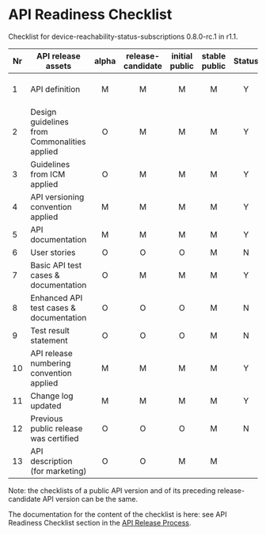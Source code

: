 # API Readiness Checklist

Checklist for device-reachability-status-subscriptions 0.8.0-rc.1 in r1.1.

| Nr | API release assets  | alpha | release-candidate |  initial<br>public | stable<br> public | Status | Reference information |
|----|----------------------------------------------|:-----:|:-----------------:|:-------:|:------:|:----:|:----:|
|  1 | API definition                               |   M   |         M         |    M    |    M   |   Y   | [/code/API_definitions/device-reachability-status-subscriptions.yaml](/code/API_definitions/device-reachability-status-subscriptions.yaml) |
|  2 | Design guidelines from Commonalities applied |   O   |         M         |    M    |    M   |   Y   |  [r3.2](https://github.com/camaraproject/Commonalities/releases/tag/r3.2)    |
|  3 | Guidelines from ICM applied                  |   O   |         M         |    M    |    M   |   Y   |  [r3.2](https://github.com/camaraproject/IdentityAndConsentManagement/releases/tag/r3.2)    |
|  4 | API versioning convention applied            |   M   |         M         |    M    |    M   |   Y   |      |
|  5 | API documentation                            |   M   |         M         |    M    |    M   |   Y   | inline in YAML |
|  6 | User stories                                 |   O   |         O         |    O    |    M   |  N    |      |
|  7 | Basic API test cases & documentation         |   O   |         M         |    M    |    M   |   Y | [/code/Test_definitions/device-reachability-status-subscriptions.feature](/code/Test_definitions/device-reachability-status-subscriptions.feature) |
|  8 | Enhanced API test cases & documentation      |   O   |         O         |    O    |    M   |   N   |     |
|  9 | Test result statement                        |   O   |         O         |    O    |    M   |   N   |     |
| 10 | API release numbering convention applied     |   M   |         M         |    M    |    M   |   Y   |      |
| 11 | Change log updated                           |   M   |         M         |    M    |    M   |   Y   | [/CHANGELOG.md](/CHANGELOG.md) |
| 12 | Previous public release was certified        |   O   |         O         |    O    |    M   |   N   |      |
| 13 | API description (for marketing)              |   O   |         O         |    M    |    M   |      | [wiki link](https://lf-camaraproject.atlassian.net/wiki/x/JAFmBQ) |

Note: the checklists of a public API version and of its preceding release-candidate API version can be the same.

The documentation for the content of the checklist is here: see API Readiness Checklist section in the [API Release Process](https://lf-camaraproject.atlassian.net/wiki/x/jine).

